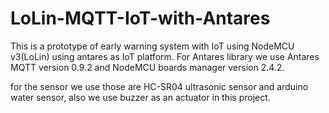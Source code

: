 # LoLin-MQTT-IoT-with-Antares
This is a prototype of early warning system with IoT using NodeMCU v3(LoLin) using antares as IoT platform. For Antares library we use Antares MQTT version 0.9.2 and NodeMCU boards manager version 2.4.2.

for the sensor we use those are HC-SR04 ultrasonic sensor and arduino water sensor, also we use buzzer as an actuator in this project.
